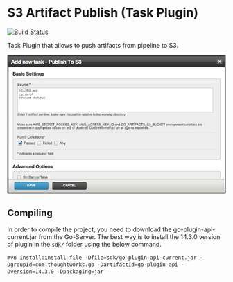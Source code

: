 # S3 Artifact Publish (Task Plugin)

[![Build Status](https://snap-ci.com/ashwanthkumar/gocd-s3-publish-artifact/branch/master/build_image)](https://snap-ci.com/ashwanthkumar/gocd-s3-publish-artifact/branch/master)

Task Plugin that allows to push artifacts from pipeline to S3.

![Add Publish To S3 Task](https://raw.githubusercontent.com/ashwanthkumar/gocd-s3-publish-artifact/master/assets/add_new_task.png)

## Compiling
In order to compile the project, you need to download the go-plugin-api-current.jar from the Go-Server. The best way is to install the 14.3.0 version of plugin in the `sdk/` folder using the below command.
```
mvn install:install-file -Dfile=sdk/go-plugin-api-current.jar -DgroupId=com.thoughtworks.go -DartifactId=go-plugin-api -Dversion=14.3.0 -Dpackaging=jar
```
